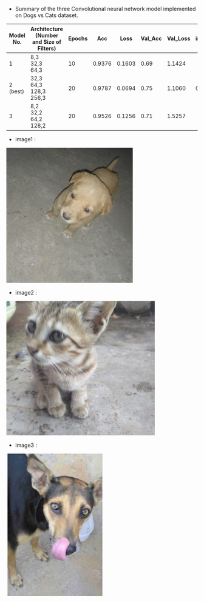 
*  Summary of the three Convolutional neural network model implemented on Dogs vs Cats dataset.


| Model No. 	| Architecture (Number and Size of Filters) 	| Epochs 	| Acc 	| Loss 	| Val_Acc 	| Val_Loss 	| image1 	| image2 	| image3 	|
|-	|-	|-	|-	|-	|-	|-	|-	|-	|-	|
| 1  	| 8,3<br>32,3<br>64,3 	| 10 	| 0.9376 	| 0.1603 	| 0.69 	| 1.1424 	|  	|  	|  	|
| 2 (best)	| 32,3<br>64,3<br>128,3<br>256,3 	| 20 	| 0.9787 	| 0.0694 	| 0.75 	| 1.1060 	| 0 	| 1 	| 1 	|
| 3 	| 8,2<br>32,2<br>64,2<br>128,2 	| 20 	| 0.9526 	| 0.1256 	| 0.71 	| 1.5257 	|  	|  	|  	|

* image1 :


![IMAGE1](test1.PNG)

* image2 : 


![IMAGE2](test2.jpeg)

* image3 :


![IMAGE3](test3.png)
